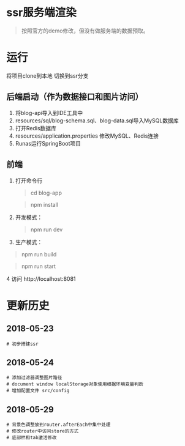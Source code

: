 # ssr服务端渲染

> 按照官方的demo修改，但没有做服务端的数据预取。

# 运行

将项目clone到本地 切换到ssr分支

## 后端启动（作为数据接口和图片访问）
1. 将blog-api导入到IDE工具中
2. resources/sql/blog-schema.sql、blog-data.sql导入MySQL数据库
3. 打开Redis数据库
4. resources/application.properties 修改MySQL、Redis连接
5. Runas运行SpringBoot项目

## 前端

1. 打开命令行
	> cd blog-app

	> npm install

2. 开发模式：
	> npm run dev

3. 生产模式：
  > npm run build

  > npm run start

4 访问 http://localhost:8081

# 更新历史

## 2018-05-23

```
# 初步搭建ssr
```

## 2018-05-24

```
# 添加过滤器调整图片路径
# document window localStorage对象使用根据环境变量判断
# 增加配置文件 src/config

```

## 2018-05-29

```
# 背景色调整放到router.afterEach中集中处理
# 修改router中访问store的方式
# 底部栏和tab激活修改
```



